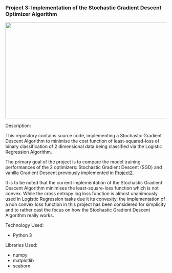 ### Project 3: Implementation of the Stochastic Gradient Descent Optimizer Algorithm
<p align="center">
    <img width="600" height="300"
     src="http://rasbt.github.io/mlxtend/user_guide/general_concepts/gradient-optimization_files/ball.png">
</p>

Description:

This repository contains source code, implementing a Stochastic 
Gradient Descent Algorithm to minimise the cost function of least-squared-loss 
of binary classification of 2 dimensional data being classified via 
the Logistic Regression Algorithm.

The primary goal of the project is to compare the model training 
performances of the 2 optimizers: Stochastic Gradient Descent (SGD)
 and vanilla Gradient Descent previously implemented in [Project2](https://github.com/nombreinvicto/DeepLearningCV/tree/master/Project2_SimpleGradientDescent).

It is to be noted that the current implementation of the 
Stochastic Gradient 
Descent Algorithm minimises the least-square-loss function which is 
not convex. While the cross entropy log loss function is almost 
unanimously used in Logistic Regression tasks due it its convexity, 
the implementation of a non convex loss function in this project has 
been considered for simplicity and to rather cast the focus on how the 
Stochastic Gradient Descent Algorithm really works.

Technology Used:

* Python 3

Libraries Used:

* numpy
* matplotlib
* seaborn
